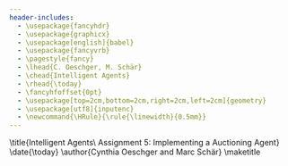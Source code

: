 ```yaml
---
header-includes:
  - \usepackage{fancyhdr}
  - \usepackage{graphicx}
  - \usepackage[english]{babel}
  - \usepackage{fancyvrb}
  - \pagestyle{fancy}
  - \lhead{C. Oeschger, M. Schär}
  - \chead{Intelligent Agents}
  - \rhead{\today}
  - \fancyhfoffset{0pt}
  - \usepackage[top=2cm,bottom=2cm,right=2cm,left=2cm]{geometry}
  - \usepackage[utf8]{inputenc}
  - \newcommand{\HRule}{\rule{\linewidth}{0.5mm}}
---
```


\title{Intelligent Agents\\
Assignment 5: Implementing a Auctioning Agent}
\date{\today}
\author{Cynthia Oeschger and Marc Schär}
\maketitle
